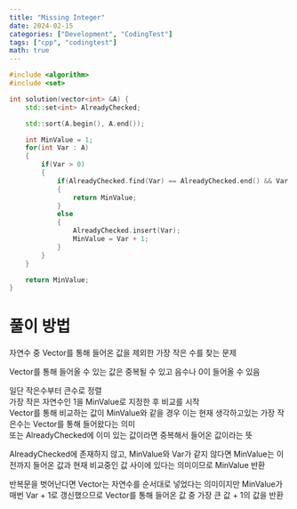 ```yaml
---
title: "Missing Integer"
date: 2024-02-15
categories: ["Development", "CodingTest"]
tags: ["cpp", "codingtest"]
math: true
---
```

```cpp
#include <algorithm>
#include <set>

int solution(vector<int> &A) {
    std::set<int> AlreadyChecked;

    std::sort(A.begin(), A.end());

    int MinValue = 1;
    for(int Var : A)
    {
        if(Var > 0)
        {
            if(AlreadyChecked.find(Var) == AlreadyChecked.end() && Var != MinValue)
            {
                return MinValue;
            }
            else
            {
                AlreadyChecked.insert(Var);
                MinValue = Var + 1;
            }
        }
    }

    return MinValue;
}
```
# 풀이 방법
자연수 중 Vector를 통해 들어온 값을 제외한 가장 작은 수를 찾는 문제

Vector를 통해 들어올 수 있는 값은 중복될 수 있고 음수나 0이 들어올 수 있음

일단 작은수부터 큰수로 정렬
<br>
가장 작은 자연수인 1을 MinValue로 지정한 후 비교를 시작
<br>
Vector를 통해 비교하는 값이 MinValue와 같을 경우 이는 현재 생각하고있는 가장 작은수는 Vector를 통해 들어왔다는 의미
<br>
또는 AlreadyChecked에 이미 있는 값이라면 중복해서 들어온 값이라는 뜻

AlreadyChecked에 존재하지 않고, MinValue와 Var가 같지 않다면 MinValue는 이전까지 들어온 값과 현재 비교중인 값 사이에 있다는 의미이므로 MinValue 반환

반복문을 벗어난다면 Vector는 자연수를 순서대로 넣었다는 의미이지만 MinValue가 매번 Var + 1로 갱신했으므로 Vector를 통해 들어온 값 중 가장 큰 값 + 1의 값을 반환
